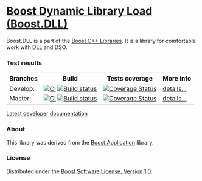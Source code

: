 # [Boost Dynamic Library Load (Boost.DLL)](https://boost.org/libs/dll)

Boost.DLL is a part of the [Boost C++ Libraries](https://github.com/boostorg). It is a library for comfortable work with DLL and DSO.

### Test results

Branches        | Build         | Tests coverage | More info
----------------|-------------- | -------------- |-----------
Develop:        | [![CI](https://github.com/apolukhin/Boost.DLL/actions/workflows/ci.yml/badge.svg?branch=develop)](https://github.com/apolukhin/Boost.DLL/actions/workflows/ci.yml) [![Build status](https://ci.appveyor.com/api/projects/status/t6q6yhcabtk5b99l/branch/develop?svg=true)](https://ci.appveyor.com/project/apolukhin/boost-dll/branch/develop)  | [![Coverage Status](https://coveralls.io/repos/apolukhin/Boost.DLL/badge.png?branch=develop)](https://coveralls.io/r/apolukhin/Boost.DLL?branch=develop) | [details...](https://www.boost.org/development/tests/develop/developer/dll.html)
Master:         | [![CI](https://github.com/apolukhin/Boost.DLL/actions/workflows/ci.yml/badge.svg?branch=master)](https://github.com/apolukhin/Boost.DLL/actions/workflows/ci.yml)  [![Build status](https://ci.appveyor.com/api/projects/status/t6q6yhcabtk5b99l/branch/master?svg=true)](https://ci.appveyor.com/project/apolukhin/boost-dll/branch/master)  | [![Coverage Status](https://coveralls.io/repos/apolukhin/Boost.DLL/badge.png?branch=master)](https://coveralls.io/r/apolukhin/Boost.DLL?branch=master) | [details...](https://www.boost.org/development/tests/master/developer/dll.html)

[Latest developer documentation](https://www.boost.org/doc/libs/develop/doc/html/boost_dll.html)

### About
This library was derived from the [Boost.Application](https://github.com/retf/Boost.Application) library.

### License
Distributed under the [Boost Software License, Version 1.0](https://www.boost.org/LICENSE_1_0.txt).
